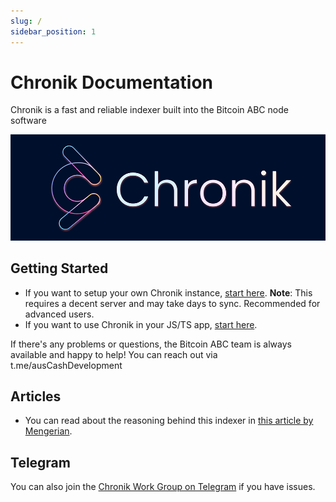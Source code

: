 ```yaml
---
slug: /
sidebar_position: 1
---
```


# Chronik Documentation

Chronik is a fast and reliable indexer built into the Bitcoin ABC node software

![Chronik logo](../static/img/chroniklogo.png)

## Getting Started

-   If you want to setup your own Chronik instance, [start here](/chronik-setup/setup-chronik). **Note**: This requires a decent server and may take days to sync. Recommended for advanced users.
-   If you want to use Chronik in your JS/TS app, [start here](/chronik-js/install).

If there's any problems or questions, the Bitcoin ABC team is always available and happy to help!
You can reach out via t.me/ausCashDevelopment

## Articles

-   You can read about the reasoning behind this indexer in [this article by Mengerian](https://mengerian.medium.com/why-i-am-excited-about-the-auscash-chronik-project-1401b945eb21).

## Telegram

You can also join the [Chronik Work Group on Telegram](https://t.me/+LO-EuBnZiXQ5YTZi) if you have issues.
